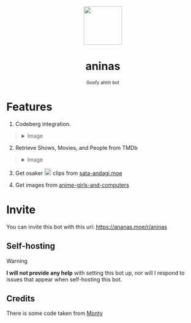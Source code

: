 <div align="center">
  <img src="https://github.com/user-attachments/assets/6548bc2a-0b46-45b4-92ed-aaba555aacdb" width="100">
  
  # aninas
  <sub>Goofy ahhh bot</sub>

</div>

# Features
1. Codeberg integration.

> <details>
>  <summary>Image</summary>
>  
>  <img src="https://cdn.ananas.moe/aninas.png" width="1000">
> </details>

2. Retrieve Shows, Movies, and People from TMDb

> <details>
>  <summary>Image</summary>
>  
>  <img src="https://cdn.ananas.moe/tmdb_aninas.png" height="800">
> </details>

3. Get osaker <img width="18px" src="https://github.com/user-attachments/assets/9cde3a92-ba13-4bb3-b020-d1a9f7d57add"> clips from [sata-andagi.moe](https://sata-andagi.moe)

4. Get images from [anime-girls-and-computers](https://github.com/THEGOLDENPRO/anime-girls-and-computers)

# Invite
You can invite this bot with this url: https://ananas.moe/r/aninas

## Self-hosting
> [!Warning]
> **I will not provide any help** with setting this bot up, nor will I respond to issues that appear when self-hosting this bot.

## Credits
There is some code taken from [Monty](https://github.com/onerandomusername/monty-python)
